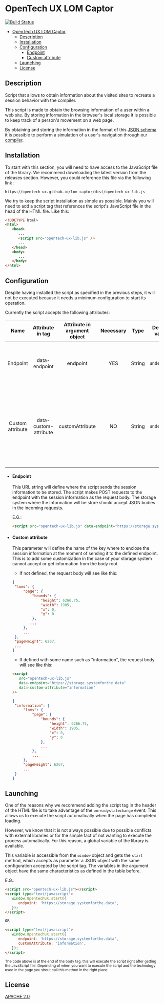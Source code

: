 # OpenTech UX LOM Captor

[![Build Status](https://img.shields.io/endpoint.svg?url=https%3A%2F%2Factions-badge.atrox.dev%2Fopentech-ux%2Flom-captor%2Fbadge%3Fref%3Dmaster&style=flat)](https://actions-badge.atrox.dev/opentech-ux/lom-captor/goto?ref=master)

-  [OpenTech UX LOM Captor](#opentech-ux-lom-captor)
   -  [Description](#description)
   -  [Installation](#installation)
   -  [Configuration](#configuration)
      -  [Endpoint](#endpoint)
      -  [Custom attribute](#custom-attribute)
   -  [Launching](#launching)
   -  [License](#license)

## Description

Script that allows to obtain information about the visited sites to recreate a session behavior with
the compiler.

This script is made to obtain the browsing information of a user within a web site. By storing
information in the browser's local storage it is possible to keep track of a person's movement on a
web page.

By obtaining and storing the information in the format of this
[JSON schema](https://opentech-ux.github.io/lom-format/) it is possible to perform a simulation of a
user's navigation through our [compiler](https://github.com/opentech-ux/lom-compiler).

## Installation

To start with this section, you will need to have access to the JavaScript file of the library. We
recommend downloading the latest version from the releases section. However, you could reference
this file via the following link :

`https://opentech-ux.github.io/lom-captor/dist/opentech-ux-lib.js`

We try to keep the script installation as simple as possible. Mainly you will need to add a script
tag that references the script's JavaScript file in the head of the HTML file. Like this:

```html
<!DOCTYPE html>
<html>
   <head>
      ...
      <script src="opentech-ux-lib.js" />
      ...
   </head>
   <body>
      ...
   </body>
</html>
```

## Configuration

Despite having installed the script as specified in the previous steps, it will not be executed
because it needs a minimum configuration to start its operation.

Currently the script accepts the following attributes:

|       Name       |   Attribute in tag    | Attribute in argument object | Necessary |  Type  | Default value |                                                                Description                                                                |
| :--------------: | :-------------------: | :--------------------------: | :-------: | :----: | :-----------: | :---------------------------------------------------------------------------------------------------------------------------------------: |
|     Endpoint     |     data-endpoint     |           endpoint           |    YES    | String |  `undefined`  |                                      Defines the URL destination for the script session information.                                      |
| Custom attribute | data-custom-attribute |       customAttribute        |    NO     | String |  `undefined`  | Defines the name of the key where to enclose the session information. This key will be part of the body JSON sent to the defined endpoint |

-  #### Endpoint

   This URL string will define where the script sends the session information to be stored. The
   script makes POST requests to the endpoint with the session information as the request body. The
   storage system where the information will be store should accept JSON bodies in the incoming
   requests.

   E.G.:

   ```html
   <script src="opentech-ux-lib.js" data-endpoint="https://storage.systemforthe.data" />
   ```

-  #### Custom attribute

   This parameter will define the name of the key where to enclose the session information at the
   moment of sending it to the defined endpoint. This is to add some customization in the case of
   your storage system cannot accept or get information from the body root.

   -  If not defined, the request body will see like this:

   ```JSON
   {
    "loms": {
        "page": {
            "bounds": {
                "height": 6266.75,
                "width": 1905,
                "x": 0,
                "y": 0
            },
           ...
        },
        ...
    },
    "pageHeight": 6267,
    ...
   }
   ```

   -  If defined with some name such as "information", the request body will see like this:

   ```html
   <script
      src="opentech-ux-lib.js"
      data-endpoint="https://storage.systemforthe.data"
      data-custom-attribute="information"
   />
   ```

   ```json
   {
    "information": {
        "loms": {
            "page": {
                "bounds": {
                    "height": 6266.75,
                    "width": 1905,
                    "x": 0,
                    "y": 0
                },
                ...
            },
            ...
        },
        "pageHeight": 6267,
        ...
    }
   }
   ```

## Launching

One of the reasons why we recommend adding the script tag in the header of the HTML file is to take
advantage of the `onreadystatechange` event. This allows us to execute the script automatically when
the page has completed loading.

However, we know that it is not always possible due to possible conflicts with external libraries or
for the simple fact of not wanting to execute the process automatically. For this reason, a global
variable of the library is available.

This variable is accessible from the `window` object and gets the `start` method, which accepts as
parameter a JSON object with the same configuration accepted by the script tag. The variables in the
argument object have the same characteristics as defined in the table before.

E.G.:

```html
<script src="opentech-ux-lib.js"></script>
<script type="text/javascript">
   window.OpentechUX.start({
      endpoint: 'https://storage.systemforthe.data',
   });
</script>

OR

<script type="text/javascript">
   window.OpentechUX.start({
      endpoint: 'https://storage.systemforthe.data',
      customAttribute: 'information',
   });
</script>
```

<small>The code above is at the end of the body tag, this will execute the script right after
getting the JavaScript file. Depending of when you want to execute the script and the technology
used in the page you shout call this method in the right place.</small>

## License

[APACHE 2.0](LICENSE)
